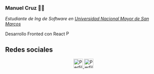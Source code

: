 ### Manuel Cruz 👨‍💻
<p><em>Estudiante de Ing de Software en <a href="https://unmsm.edu.pe/" target="_blank">Universidad Nacional Mayor de San Marcos</a></em></p>
<p display="flex" align-items="center">
  Desarrollo Fronted con React
  <img src="https://www.vectorlogo.zone/logos/reactjs/reactjs-icon.svg" alt="Perfil linkedin /cruzmanuelar" height="15" width="15">
</p>
<h2>Redes sociales</h2>
<p align="center">
  <a href="https://www.linkedin.com/in/cruzmanuelar/" target="_blank">
     <img src="https://www.vectorlogo.zone/logos/linkedin/linkedin-icon.svg" alt="Perfil linkedin /cruzmanuelar" height="30" width="30">
  </a>
  <a href="https://www.instagram.com/codigo.python/" target="_blank">
     <img src="https://www.vectorlogo.zone/logos/instagram/instagram-icon.svg" alt="Perfil instagram /codigo.python" height="30" width="30">
  </a>
  
</p>
